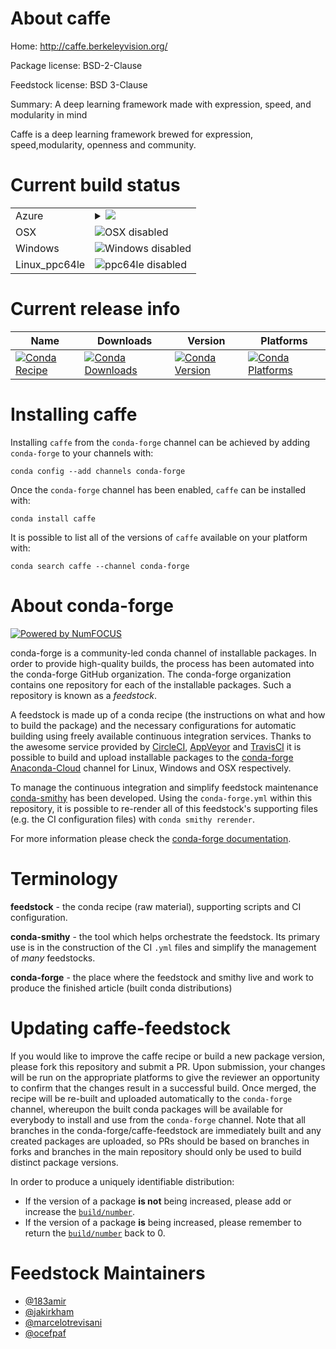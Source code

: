 About caffe
===========

Home: http://caffe.berkeleyvision.org/

Package license: BSD-2-Clause

Feedstock license: BSD 3-Clause

Summary: A deep learning framework made with expression, speed, and modularity in mind

Caffe is a deep learning framework brewed for expression, speed,modularity, openness and community.


Current build status
====================


<table>
    
  <tr>
    <td>Azure</td>
    <td>
      <details>
        <summary>
          <a href="https://dev.azure.com/conda-forge/feedstock-builds/_build/latest?definitionId=3777&branchName=master">
            <img src="https://dev.azure.com/conda-forge/feedstock-builds/_apis/build/status/caffe-feedstock?branchName=master">
          </a>
        </summary>
        <table>
          <thead><tr><th>Variant</th><th>Status</th></tr></thead>
          <tbody><tr>
              <td>linux_blas_implmklpython2.7</td>
              <td>
                <a href="https://dev.azure.com/conda-forge/feedstock-builds/_build/latest?definitionId=3777&branchName=master">
                  <img src="https://dev.azure.com/conda-forge/feedstock-builds/_apis/build/status/caffe-feedstock?branchName=master&jobName=linux&configuration=linux_blas_implmklpython2.7" alt="variant">
                </a>
              </td>
            </tr><tr>
              <td>linux_blas_implmklpython3.6</td>
              <td>
                <a href="https://dev.azure.com/conda-forge/feedstock-builds/_build/latest?definitionId=3777&branchName=master">
                  <img src="https://dev.azure.com/conda-forge/feedstock-builds/_apis/build/status/caffe-feedstock?branchName=master&jobName=linux&configuration=linux_blas_implmklpython3.6" alt="variant">
                </a>
              </td>
            </tr><tr>
              <td>linux_blas_implmklpython3.7</td>
              <td>
                <a href="https://dev.azure.com/conda-forge/feedstock-builds/_build/latest?definitionId=3777&branchName=master">
                  <img src="https://dev.azure.com/conda-forge/feedstock-builds/_apis/build/status/caffe-feedstock?branchName=master&jobName=linux&configuration=linux_blas_implmklpython3.7" alt="variant">
                </a>
              </td>
            </tr><tr>
              <td>linux_blas_implmklpython3.8</td>
              <td>
                <a href="https://dev.azure.com/conda-forge/feedstock-builds/_build/latest?definitionId=3777&branchName=master">
                  <img src="https://dev.azure.com/conda-forge/feedstock-builds/_apis/build/status/caffe-feedstock?branchName=master&jobName=linux&configuration=linux_blas_implmklpython3.8" alt="variant">
                </a>
              </td>
            </tr><tr>
              <td>linux_blas_implopenblaspython2.7</td>
              <td>
                <a href="https://dev.azure.com/conda-forge/feedstock-builds/_build/latest?definitionId=3777&branchName=master">
                  <img src="https://dev.azure.com/conda-forge/feedstock-builds/_apis/build/status/caffe-feedstock?branchName=master&jobName=linux&configuration=linux_blas_implopenblaspython2.7" alt="variant">
                </a>
              </td>
            </tr><tr>
              <td>linux_blas_implopenblaspython3.6</td>
              <td>
                <a href="https://dev.azure.com/conda-forge/feedstock-builds/_build/latest?definitionId=3777&branchName=master">
                  <img src="https://dev.azure.com/conda-forge/feedstock-builds/_apis/build/status/caffe-feedstock?branchName=master&jobName=linux&configuration=linux_blas_implopenblaspython3.6" alt="variant">
                </a>
              </td>
            </tr><tr>
              <td>linux_blas_implopenblaspython3.7</td>
              <td>
                <a href="https://dev.azure.com/conda-forge/feedstock-builds/_build/latest?definitionId=3777&branchName=master">
                  <img src="https://dev.azure.com/conda-forge/feedstock-builds/_apis/build/status/caffe-feedstock?branchName=master&jobName=linux&configuration=linux_blas_implopenblaspython3.7" alt="variant">
                </a>
              </td>
            </tr><tr>
              <td>linux_blas_implopenblaspython3.8</td>
              <td>
                <a href="https://dev.azure.com/conda-forge/feedstock-builds/_build/latest?definitionId=3777&branchName=master">
                  <img src="https://dev.azure.com/conda-forge/feedstock-builds/_apis/build/status/caffe-feedstock?branchName=master&jobName=linux&configuration=linux_blas_implopenblaspython3.8" alt="variant">
                </a>
              </td>
            </tr>
          </tbody>
        </table>
      </details>
    </td>
  </tr>
  <tr>
    <td>OSX</td>
    <td>
      <img src="https://img.shields.io/badge/OSX-disabled-lightgrey.svg" alt="OSX disabled">
    </td>
  </tr>
  <tr>
    <td>Windows</td>
    <td>
      <img src="https://img.shields.io/badge/Windows-disabled-lightgrey.svg" alt="Windows disabled">
    </td>
  </tr>
  <tr>
    <td>Linux_ppc64le</td>
    <td>
      <img src="https://img.shields.io/badge/ppc64le-disabled-lightgrey.svg" alt="ppc64le disabled">
    </td>
  </tr>
</table>

Current release info
====================

| Name | Downloads | Version | Platforms |
| --- | --- | --- | --- |
| [![Conda Recipe](https://img.shields.io/badge/recipe-caffe-green.svg)](https://anaconda.org/conda-forge/caffe) | [![Conda Downloads](https://img.shields.io/conda/dn/conda-forge/caffe.svg)](https://anaconda.org/conda-forge/caffe) | [![Conda Version](https://img.shields.io/conda/vn/conda-forge/caffe.svg)](https://anaconda.org/conda-forge/caffe) | [![Conda Platforms](https://img.shields.io/conda/pn/conda-forge/caffe.svg)](https://anaconda.org/conda-forge/caffe) |

Installing caffe
================

Installing `caffe` from the `conda-forge` channel can be achieved by adding `conda-forge` to your channels with:

```
conda config --add channels conda-forge
```

Once the `conda-forge` channel has been enabled, `caffe` can be installed with:

```
conda install caffe
```

It is possible to list all of the versions of `caffe` available on your platform with:

```
conda search caffe --channel conda-forge
```


About conda-forge
=================

[![Powered by NumFOCUS](https://img.shields.io/badge/powered%20by-NumFOCUS-orange.svg?style=flat&colorA=E1523D&colorB=007D8A)](http://numfocus.org)

conda-forge is a community-led conda channel of installable packages.
In order to provide high-quality builds, the process has been automated into the
conda-forge GitHub organization. The conda-forge organization contains one repository
for each of the installable packages. Such a repository is known as a *feedstock*.

A feedstock is made up of a conda recipe (the instructions on what and how to build
the package) and the necessary configurations for automatic building using freely
available continuous integration services. Thanks to the awesome service provided by
[CircleCI](https://circleci.com/), [AppVeyor](https://www.appveyor.com/)
and [TravisCI](https://travis-ci.com/) it is possible to build and upload installable
packages to the [conda-forge](https://anaconda.org/conda-forge)
[Anaconda-Cloud](https://anaconda.org/) channel for Linux, Windows and OSX respectively.

To manage the continuous integration and simplify feedstock maintenance
[conda-smithy](https://github.com/conda-forge/conda-smithy) has been developed.
Using the ``conda-forge.yml`` within this repository, it is possible to re-render all of
this feedstock's supporting files (e.g. the CI configuration files) with ``conda smithy rerender``.

For more information please check the [conda-forge documentation](https://conda-forge.org/docs/).

Terminology
===========

**feedstock** - the conda recipe (raw material), supporting scripts and CI configuration.

**conda-smithy** - the tool which helps orchestrate the feedstock.
                   Its primary use is in the construction of the CI ``.yml`` files
                   and simplify the management of *many* feedstocks.

**conda-forge** - the place where the feedstock and smithy live and work to
                  produce the finished article (built conda distributions)


Updating caffe-feedstock
========================

If you would like to improve the caffe recipe or build a new
package version, please fork this repository and submit a PR. Upon submission,
your changes will be run on the appropriate platforms to give the reviewer an
opportunity to confirm that the changes result in a successful build. Once
merged, the recipe will be re-built and uploaded automatically to the
`conda-forge` channel, whereupon the built conda packages will be available for
everybody to install and use from the `conda-forge` channel.
Note that all branches in the conda-forge/caffe-feedstock are
immediately built and any created packages are uploaded, so PRs should be based
on branches in forks and branches in the main repository should only be used to
build distinct package versions.

In order to produce a uniquely identifiable distribution:
 * If the version of a package **is not** being increased, please add or increase
   the [``build/number``](https://conda.io/docs/user-guide/tasks/build-packages/define-metadata.html#build-number-and-string).
 * If the version of a package **is** being increased, please remember to return
   the [``build/number``](https://conda.io/docs/user-guide/tasks/build-packages/define-metadata.html#build-number-and-string)
   back to 0.

Feedstock Maintainers
=====================

* [@183amir](https://github.com/183amir/)
* [@jakirkham](https://github.com/jakirkham/)
* [@marcelotrevisani](https://github.com/marcelotrevisani/)
* [@ocefpaf](https://github.com/ocefpaf/)

